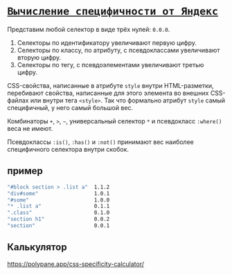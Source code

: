 # [`Вычисление специфичности от Яндекс`](../index.md)

Представим любой селектор в виде трёх нулей: `0.0.0`.

1. Селекторы по идентификатору увеличивают первую цифру.
2. Селекторы по классу, по атрибуту, с псевдоклассами увеличивают вторую цифру.
3. Селекторы по тегу, с псевдоэлементами увеличивают третью цифру.

CSS-свойства, написанные в атрибуте `style` внутри HTML-разметки, перебивают свойства, написанные для этого элемента во внешних CSS-файлах или внутри тега `<style>`. Так что формально атрибут `style` самый специфичный, у него самый большой вес.

Комбинаторы `+`, `>`, `~`, универсальный селектор `*` и псевдокласс `:where()` веса не имеют.

Псевдоклассы `:is()`, `:has()` и `:not()` принимают вес наиболее специфичного селектора внутри скобок.

## пример

```bash
"#block section > .list a"	1.1.2
"div#some"	                1.0.1
"#some"	                    1.0.0
"* .list a"	                0.1.1
".class"	                0.1.0
"section h1"	            0.0.2
"section"	                0.0.1
```

## Калькулятор

https://polypane.app/css-specificity-calculator/
